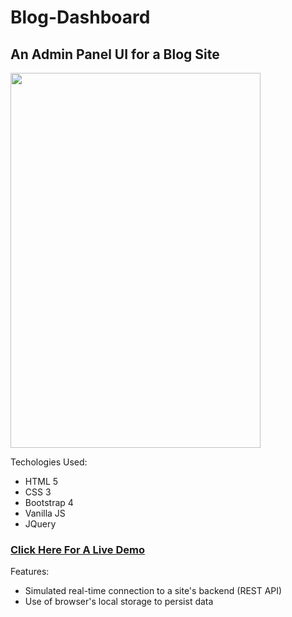 # Blog-Dashboard  
## An Admin Panel UI for a Blog Site  

<img src="https://i.imgur.com/QWqfb8U.png" width="400" height="600" />

Techologies Used:
   - HTML 5
   - CSS 3
   - Bootstrap 4
   - Vanilla JS
   - JQuery

### [Click Here For A Live Demo](https://blog-admin-ui.netlify.com/index.html)

Features: 

- Simulated real-time connection to a site's backend (REST API)
- Use of browser's local storage to persist data
